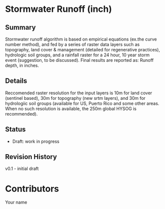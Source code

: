 # Stormwater Runoff (inch)
## Summary
<!-- Add a one or two sentence to describe this indicator -->
Stormwater runoff algorithm is based on empirical equations (ex.the curve number method), and fed by a series of raster data layers such as topography, land cover & management (detailed for regenerative practices), hydrologic soil groups, and a rainfall raster for a 24 hour, 10 year storm event (suggestion, to be discussed).  Final results are reported as: Runoff depth, in inches.
## Details
<!-- Add a more detailed description about this indicator -->
Reccomended raster resolution for the input layers is 10m for land cover (sentinel based), 30m for topography (new srtm layers), and 30m for hydrologiic soil groups (available for US, Puerto Rico and some other areas. When no such resolution is available, the 250m global HYSOG is recommended).

## Status
<!-- Choose one of the following Draft | Proposed | In Review | Production -->
- Draft: work in progress


## Revision History
v0.1 - initial draft

# Contributors
Your name
